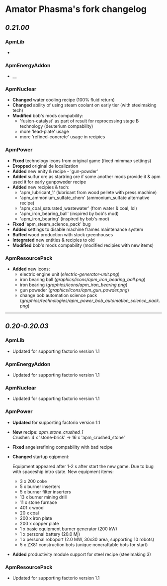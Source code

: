 # Amator Phasma's fork changelog
## _0.21.00_
### __ApmLib__
*
### __ApmEnergyAddon__
* __
### __ApmNuclear__
* __Changed__ water cooling recipe (100% fluid return)
* __Changed__ ability of using steam coolant on early tier (with steelmaking tech)
* __Modified__ bob's mods compability:
    * 'fusion-catalyst' as part of result for reprocessing stage B technology (deuterium compability)
    * more 'lead-plate' usage
    * more 'refined-concrete' usage in recipies
### __ApmPower__
* __Fixed__ technology icons from original game (fixed mimmap settings)
* __Dropped__ original de localization
* __Added__ new enity & recipe - 'gun-powder'
* __Added__ sulfur ore as startring ore if some another mods provide it & apm used it for early gunpoweder recipe
* __Added__ new recipies & tech:
    * 'apm_lubricant_1' (lubricant from wood pellete with press machine)
    * 'apm_ammonium_sulfate_chem' (ammonium_sulfate alternative recipe)
    * 'apm_coal_saturated_wastewater' (from water & coal, lol)
    * 'apm_iron_bearing_ball' (inspired by bob's mod)
    * 'apm_iron_bearing' (inspired by bob's mod)
* __Fixed__ 'apm_steam_science_pack' bug
* __Added__ settings to disable machine frames maintenance system
* __Buffed__ wood production with stock greenhouses
* __Integrated__ new entities & recipies to old
* __Modified__ bob's mods compability (modified recipies with new items)
### __ApmResourcePack__ 
* __Added__ new icons:
    * electric engine unit (_electric-generator-unit.png_)
    * iron bearing ball (_graphics/icons/apm_iron_bearing_ball.png_)
    * iron bearing (_graphics/icons/apm_iron_bearing.png_)
    * gun poweder (_graphics/icons/apm_gun_powder.png_)
    * change bob automation science pack (_graphics/technologies/apm_power_bob_automation_science_pack.png_)
___
## _0.20-0.20.03_
### __ApmLib__
* Updated for supporting factorio version 1.1

### __ApmEnergyAddon__
* Updated for supporting factorio version 1.1

### __ApmNuclear__
* Updated for supporting factorio version 1.1

### __ApmPower__
* __Updated__ for supporting factorio version 1.1
* __New__ recipe: _apm_stone_crushed_1_    
    Crusher: 4 x 'stone-brick' -> 16 x 'apm_crushed_stone'  
* __Fixed__ angelsrefining compability with bad recipe
* __Changed__ startup eqipment:

    Equipment appeared after 1-2 s after start the new game. Due to bug with spaceship intro state.
    New equipment items:
    
    * 3 x 200 coke
    * 5 x burner inserters
    * 5 x burner filter inserters
    * 13 x burner mining drill
    * 11 x stone furnace
    * 401 x wood
    * 20 x coal
    * 200 x iron plate
    * 200 x copper plate
    * 1 x basic equipment burner generator (200 kW)
    * 1 x personal battery (20.0 Mj)
    * 1 x personal roboport (2.0 MW, 30x30 area, supporting 10 robots)
    * 5 x ZX81 construction bots (unique noncraftable bots for start)
* __Added__ productivity module support for steel recipe (steelmaking 3)

### __ApmResourcePack__ 
* Updated for supporting factorio version 1.1